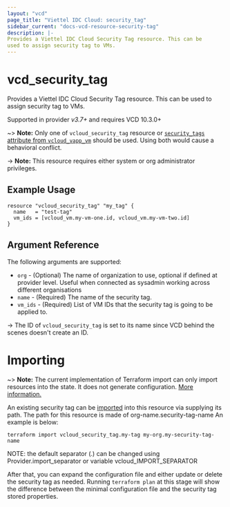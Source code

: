 ```yaml
---
layout: "vcd"
page_title: "Viettel IDC Cloud: security_tag"
sidebar_current: "docs-vcd-resource-security-tag"
description: |-
Provides a Viettel IDC Cloud Security Tag resource. This can be
used to assign security tag to VMs.
---
```


# vcd\_security\_tag

Provides a Viettel IDC Cloud Security Tag resource. This can be
used to assign security tag to VMs.

Supported in provider *v3.7+* and requires VCD 10.3.0+

~> **Note:** Only one of `vcloud_security_tag` resource or [`security_tags` attribute from `vcloud_vapp_vm`](/providers/vmware/vcd/latest/docs/resources/vapp_vm)
should be used. Using both would cause a behavioral conflict.

-> **Note:** This resource requires either system or org administrator privileges.

## Example Usage

```hcl
resource "vcloud_security_tag" "my_tag" {
  name   = "test-tag"
  vm_ids = [vcloud_vm.my-vm-one.id, vcloud_vm.my-vm-two.id]
}
```
## Argument Reference

The following arguments are supported:

* `org` - (Optional) The name of organization to use, optional if defined at provider level. Useful when connected as sysadmin working across different organisations
* `name` - (Required) The name of the security tag.
* `vm_ids` - (Required) List of VM IDs that the security tag is going to be applied to.

-> The ID of `vcloud_security_tag` is set to its name since VCD behind the scenes doesn't create an ID.

# Importing

~> **Note:** The current implementation of Terraform import can only import resources into the state.
It does not generate configuration. [More information.](https://www.terraform.io/docs/import/)

An existing security tag can be [imported][docs-import] into this resource via supplying its path.
The path for this resource is made of org-name.security-tag-name
An example is below:

```
terraform import vcloud_security_tag.my-tag my-org.my-security-tag-name
```

NOTE: the default separator (.) can be changed using Provider.import_separator or variable vcloud_IMPORT_SEPARATOR


[docs-import]:https://www.terraform.io/docs/import/

After that, you can expand the configuration file and either update or delete the security tag as needed. Running `terraform plan`
at this stage will show the difference between the minimal configuration file and the security tag stored properties.
